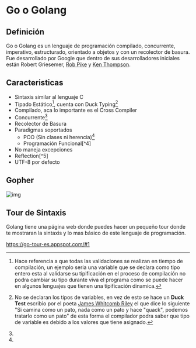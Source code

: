 # Go o Golang

## Definición

Go o Golang es un lenguaje de programación compilado, concurrente, imperativo, estructurado, orientado a objetos y con un recolector de basura. Fue desarrollado por Google que dentro de sus desarrolladores iniciales están Robert Griesemer,  [Rob Pike](https://en.wikipedia.org/wiki/Rob_Pike) y  [Ken Thompson](https://en.wikipedia.org/wiki/Ken_Thompson).

## Caracteristicas

- Sintaxis similar al lenguaje C
- Tipado Estático[^1], cuenta con Duck Typing[^2]
- Compilado, aca lo importante es el Cross Compiler
- Concurrente[^3]
- Recolector de Basura
- Paradigmas soportados
  - POO (Sin clases ni herencia)[^3]
  - Programación Funcional[^4]
- No maneja excepciones
- Reflection[^5]
- UTF-8 por defecto

[^1]: Hace referencia a que todas las validaciones se realizan en tiempo de compilación, un ejemplo seria una variable que se declara como tipo entero esta al validarse su tipificación en el proceso de compilación no podra cambiar su tipo durante viva el programa como se puede hacer en algunos lenguajes que tienen una tipificación dinamica. 
[^2]: No se declaran los tipos de variables, en vez de esto se hace un **Duck Test** escribio por el poeta  [James Whitcomb Riley](https://en.wikipedia.org/wiki/James_Whitcomb_Riley) el que dice lo siguiente "Si camina como un pato, nada como un pato y hace "quack", podemos tratarlo como un pato" de esta forma el compilador podra saber que tipo de variable es debido a los valores que tiene asignado.
[^3]: 



##  Gopher 



![img](https://qph.ec.quoracdn.net/main-qimg-716a9a93c3a28db4dead8e36d3046035)





## Tour de Sintaxis

Golang tiene una página web donde puedes hacer un pequeño tour donde te mostraran la sintaxis y lo mas básico de este lenguaje de programación.

https://go-tour-es.appspot.com/#1



